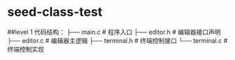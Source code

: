 # seed-class-test

##level 1
代码结构：
├── main.c            # 程序入口
├── editor.h          # 编辑器接口声明
├── editor.c          # 编辑器主逻辑
├── terminal.h        # 终端控制接口
└── terminal.c        # 终端控制实现
